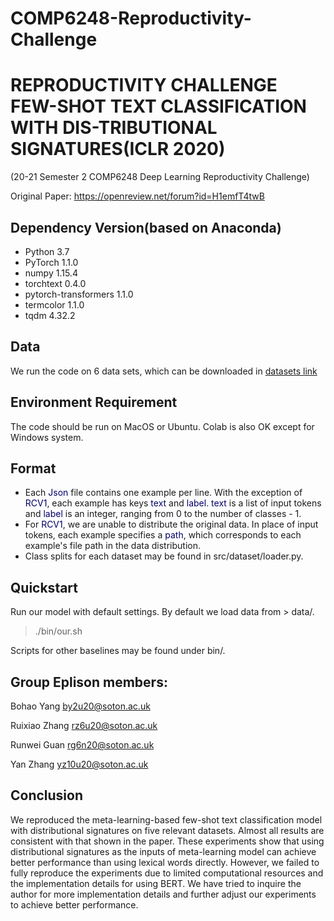 # COMP6248-Reproductivity-Challenge

# REPRODUCTIVITY CHALLENGE FEW-SHOT TEXT CLASSIFICATION WITH DIS-TRIBUTIONAL SIGNATURES(ICLR 2020)
(20-21 Semester 2 COMP6248 Deep Learning Reproductivity Challenge)

Original Paper: https://openreview.net/forum?id=H1emfT4twB

## Dependency Version(based on Anaconda)

* Python 3.7
* PyTorch 1.1.0
* numpy 1.15.4
* torchtext 0.4.0
* pytorch-transformers 1.1.0
* termcolor 1.1.0
* tqdm 4.32.2

## Data

We run the code on 6 data sets, which can be downloaded in [datasets link](https://people.csail.mit.edu/yujia/files/distributional-signatures/data.zip)


## Environment Requirement 
The code should be run on MacOS or Ubuntu. Colab is also OK except for Windows system.


## Format
* Each <font color="#000066">Json</font> file contains one example per line. With the exception of <font color="#000066">RCV1</font>, each example has keys <font color="#000066">text</font> and <font color="#000066">label</font>. <font color="#000066">text</font> is a list of input tokens and <font color="#000066">label</font> is an integer, ranging from 0 to the number of classes - 1.
* For <font color="#000066">RCV1</font>, we are unable to distribute the original data. In place of input tokens, each example specifies a <font color="#000066">path</font>, which corresponds to each example's file path in the data distribution.
* Class splits for each dataset may be found in src/dataset/loader.py.

## Quickstart
Run our model with default settings. By default we load data from > data/.

> ./bin/our.sh

Scripts for other baselines may be found under bin/.





## Group Eplison members:

Bohao Yang by2u20@soton.ac.uk 

Ruixiao Zhang rz6u20@soton.ac.uk

Runwei Guan rg6n20@soton.ac.uk

Yan Zhang yz10u20@soton.ac.uk



## Conclusion

We reproduced the meta-learning-based few-shot text classification model with distributional
signatures on five relevant datasets. Almost all results are consistent with that shown in the paper.
These experiments show that using distributional signatures as the inputs of meta-learning model can
achieve better performance than using lexical words directly. However, we failed to fully reproduce
the experiments due to limited computational resources and the implementation details for using
BERT. We have tried to inquire the author for more implementation details and further adjust our
experiments to achieve better performance.
